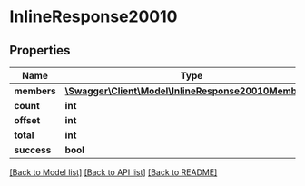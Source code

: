 # InlineResponse20010

## Properties
Name | Type | Description | Notes
------------ | ------------- | ------------- | -------------
**members** | [**\Swagger\Client\Model\InlineResponse20010Members[]**](InlineResponse20010Members.md) |  | [optional] 
**count** | **int** |  | [optional] 
**offset** | **int** |  | [optional] 
**total** | **int** |  | [optional] 
**success** | **bool** |  | [optional] 

[[Back to Model list]](../../README.md#documentation-for-models) [[Back to API list]](../../README.md#documentation-for-api-endpoints) [[Back to README]](../../README.md)

